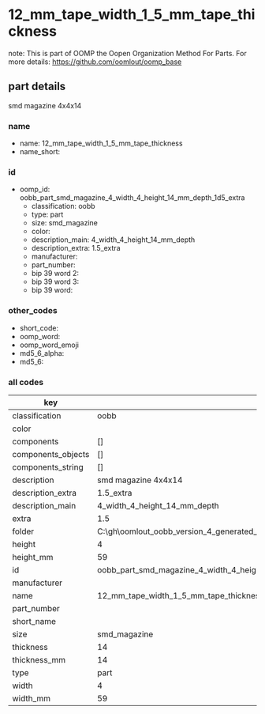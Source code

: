 # 12_mm_tape_width_1_5_mm_tape_thickness  

note: This is part of OOMP the Oopen Organization Method For Parts. For more details: https://github.com/oomlout/oomp_base

##  part details



smd magazine 4x4x14

### name
* name: 12_mm_tape_width_1_5_mm_tape_thickness
* name_short: 
### id
* oomp_id: oobb_part_smd_magazine_4_width_4_height_14_mm_depth_1d5_extra
  * classification: oobb
  * type: part
  * size: smd_magazine
  * color: 
  * description_main: 4_width_4_height_14_mm_depth
  * description_extra: 1.5_extra
  * manufacturer: 
  * part_number: 
  * bip 39 word 2: 
  * bip 39 word 3: 
  * bip 39 word: 

### other_codes
* short_code: 
* oomp_word: 
* oomp_word_emoji 
* md5_6_alpha: 
* md5_6: 









### all codes 
| key | value |  
| --- | --- |  
| classification | oobb |  
| color |  |  
| components | [] |  
| components_objects | [] |  
| components_string | [] |  
| description | smd magazine 4x4x14 |  
| description_extra | 1.5_extra |  
| description_main | 4_width_4_height_14_mm_depth |  
| extra | 1.5 |  
| folder | C:\gh\oomlout_oobb_version_4_generated_parts\things\oobb_part_smd_magazine_4_width_4_height_14_mm_depth_1d5_extra |  
| height | 4 |  
| height_mm | 59 |  
| id | oobb_part_smd_magazine_4_width_4_height_14_mm_depth_1d5_extra |  
| manufacturer |  |  
| name | 12_mm_tape_width_1_5_mm_tape_thickness |  
| part_number |  |  
| short_name |  |  
| size | smd_magazine |  
| thickness | 14 |  
| thickness_mm | 14 |  
| type | part |  
| width | 4 |  
| width_mm | 59 |  
